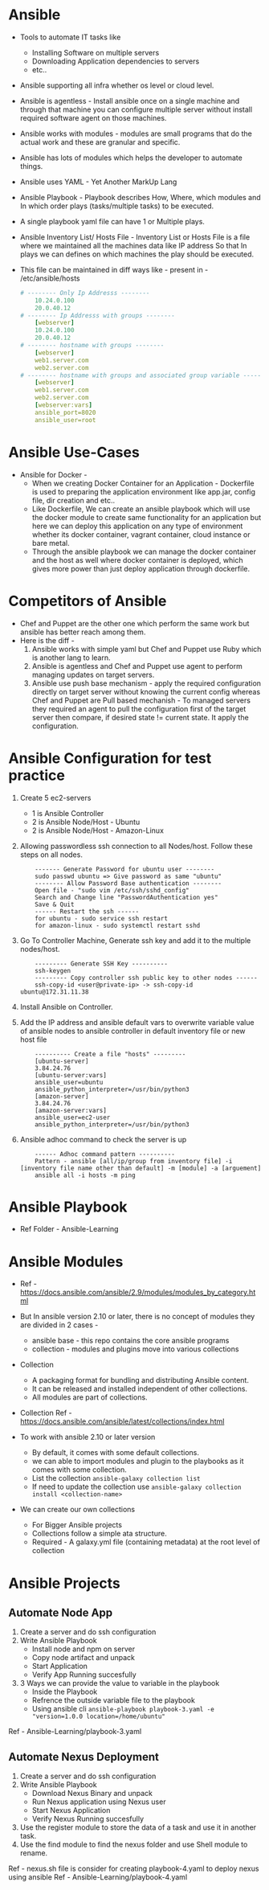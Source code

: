 Ansible 
=========
- Tools to automate IT tasks like 
    - Installing Software on multiple servers
    - Downloading Application dependencies to servers
    - etc..
- Ansible supporting all infra whether os level or cloud level.
- Ansible is agentless - Install ansible once on a single machine and through that machine you can configure multiple server without install required software agent on those machines.

- Ansible works with modules - modules are small programs that do the actual work and these are granular and specific.
- Ansible has lots of modules which helps the developer to automate things.
- Ansible uses YAML - Yet Another MarkUp Lang
- Ansible Playbook - Playbook describes How, Where, which modules and In which order plays (tasks/multiple tasks) to be executed. 
- A single playbook yaml file can have 1 or Multiple plays.

- Ansible Inventory List/ Hosts File - Inventory List or Hosts File is a file where we maintained all the machines data like IP address So that In plays we can defines on which machines the play should be executed.
- This file can be maintained in diff ways like - present in - /etc/ansible/hosts
    ```yaml
    # -------- Only Ip Addresss --------
        10.24.0.100
        20.0.40.12
    # -------- Ip Addresss with groups --------
        [webserver]
        10.24.0.100
        20.0.40.12
    # -------- hostname with groups --------
        [webserver]
        web1.server.com
        web2.server.com
    # -------- hostname with groups and associated group variable --------
        [webserver]
        web1.server.com
        web2.server.com
        [webserver:vars]
        ansible_port=8020
        ansible_user=root
    ```
Ansible Use-Cases
===================
- Ansible for Docker -
    - When we creating Docker Container for an Application - Dockerfile is used to preparing the application environment like app.jar, config file, dir creation and etc..
    - Like Dockerfile, We can create an ansible playbook which will use the docker module to create same functionality for an application but here we can deploy this application on any type of environment whether its docker container, vagrant container, cloud instance or bare metal.
    - Through the ansible playbook we can manage the docker container and the host as well where docker container is deployed, which gives more power than just deploy application through dockerfile.

Competitors of Ansible
=======================
- Chef and Puppet are the other one which perform the same work but ansible has better reach among them.
- Here is the diff -
    1. Ansible works with simple yaml but Chef and Puppet use Ruby which is another lang to learn.
    2. Ansible is agentless and Chef and Puppet use agent to perform managing updates on target servers.
    3. Ansible use push base mechanism - apply the required configuration directly on target server without knowing the current config
        whereas Chef and Puppet are Pull based mechanish - To managed servers they required an agent to pull the configuration first of the target server then compare, if desired state != current state. It apply the configuration.

Ansible Configuration for test practice
========================================
1. Create 5 ec2-servers 
    - 1 is Ansible Controller
    - 2 is Ansible Node/Host - Ubuntu
    - 2 is Ansible Node/Host - Amazon-Linux

2. Allowing passwordless ssh connection to all Nodes/host. Follow these steps on all nodes.
    ```
        ------- Generate Password for ubuntu user --------
        sudo passwd ubuntu => Give password as same "ubuntu"
        -------- Allow Password Base authentication --------
        Open file - "sudo vim /etc/ssh/sshd_config"
        Search and Change line "PasswordAuthentication yes"
        Save & Quit
        ------ Restart the ssh ------
        for ubuntu - sudo service ssh restart
        for amazon-linux - sudo systemctl restart sshd
    ```

3. Go To Controller Machine, Generate ssh key and add it to the multiple nodes/host.
    ```
        --------- Generate SSH Key ----------
        ssh-keygen
        --------- Copy controller ssh public key to other nodes ------
        ssh-copy-id <user@private-ip> -> ssh-copy-id ubuntu@172.31.11.38
    ```

4. Install Ansible on Controller.
5. Add the IP address and ansible default vars to overwrite variable value of ansible nodes to ansible controller in default inventory file or new host file 
    ```
        ---------- Create a file "hosts" ---------
        [ubuntu-server]
        3.84.24.76
        [ubuntu-server:vars]
        ansible_user=ubuntu
        ansible_python_interpreter=/usr/bin/python3
        [amazon-server]
        3.84.24.76
        [amazon-server:vars]
        ansible_user=ec2-user
        ansible_python_interpreter=/usr/bin/python3
    ```
6. Ansible adhoc command to check the server is up
    ```
        ------ Adhoc command pattern ----------
        Pattern - ansible [all/ip/group from inventory file] -i [inventory file name other than default] -m [module] -a [arguement]
        ansible all -i hosts -m ping
    ```

Ansible Playbook
=================
- Ref Folder - Ansible-Learning

Ansible Modules
=================
- Ref - https://docs.ansible.com/ansible/2.9/modules/modules_by_category.html
- But In ansible version 2.10 or later, there is no concept of modules they are divided in 2 cases -
    - ansible base - this repo contains the core ansible programs
    - collection - modules and plugins move into various collections
- Collection 
    - A packaging format for bundling and distributing Ansible content.
    - It can be released and installed independent of other collections.
    - All modules are part of collections.
- Collection Ref - https://docs.ansible.com/ansible/latest/collections/index.html

- To work with ansible 2.10 or later version
    - By default, it comes with some default collections.
    - we can able to import modules and plugin to the playbooks as it comes with some collection.
    - List the collection `ansible-galaxy collection list`
    - If need to update the collection use `ansible-galaxy collection install <collection-name>`

- We can create our own collections 
    - For Bigger Ansible projects
    - Collections follow a simple ata structure.
    - Required - A galaxy.yml file (containing metadata) at the root level of collection

Ansible Projects
=================
## Automate Node App 
1. Create a server and do ssh configuration
2. Write Ansible Playbook
    - Install node and npm on server
    - Copy node artifact and unpack
    - Start Application
    - Verify App Running succesfully
3. 3 Ways we can provide the value to variable in the playbook
    - Inside the Playbook
    - Refrence the outside variable file to the playbook
    - Using ansible cli `ansible-playbook playbook-3.yaml -e "version=1.0.0 location=/home/ubuntu"`
    
Ref - Ansible-Learning/playbook-3.yaml

## Automate Nexus Deployment 
1. Create a server and do ssh configuration
2. Write Ansible Playbook
    - Download Nexus Binary and unpack
    - Run Nexus application using Nexus user
    - Start Nexus Application
    - Verify Nexus Running succesfully
3. Use the register module to store the data of a task and use it in another task.
4. Use the find module to find the nexus folder and use Shell module to rename.

Ref - nexus.sh file is consider for creating playbook-4.yaml to deploy nexus using ansible
Ref - Ansible-Learning/playbook-4.yaml



